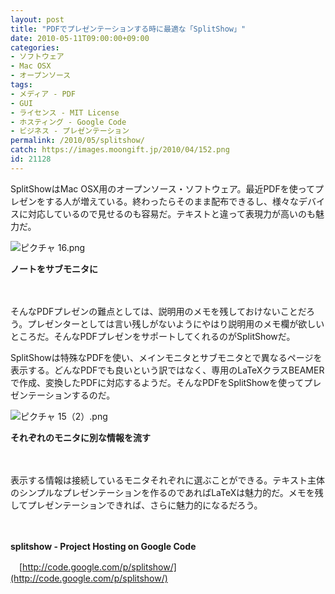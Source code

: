 ```yaml
---
layout: post
title: "PDFでプレゼンテーションする時に最適な「SplitShow」"
date: 2010-05-11T09:00:00+09:00
categories:
- ソフトウェア
- Mac OSX
- オープンソース
tags: 
- メディア - PDF
- GUI
- ライセンス - MIT License
- ホスティング - Google Code
- ビジネス - プレゼンテーション
permalink: /2010/05/splitshow/
catch: https://images.moongift.jp/2010/04/152.png
id: 21128
---
```

SplitShowはMac OSX用のオープンソース・ソフトウェア。最近PDFを使ってプレゼンをする人が増えている。終わったらそのまま配布できるし、様々なデバイスに対応しているので見せるのも容易だ。テキストと違って表現力が高いのも魅力だ。

  

![ピクチャ 16.png](https://images.moongift.jp/2010/04/16.png)  
  
**ノートをサブモニタに**

  

　

  

そんなPDFプレゼンの難点としては、説明用のメモを残しておけないことだろう。プレゼンターとしては言い残しがないようにやはり説明用のメモ欄が欲しいところだ。そんなPDFプレゼンをサポートしてくれるのがSplitShowだ。

  
<!--more-->

SplitShowは特殊なPDFを使い、メインモニタとサブモニタとで異なるページを表示する。どんなPDFでも良いという訳ではなく、専用のLaTeXクラスBEAMERで作成、変換したPDFに対応するようだ。そんなPDFをSplitShowを使ってプレゼンテーションするのだ。

  

![ピクチャ 15（2）.png](https://images.moongift.jp/2010/04/152.png)  
  
**それぞれのモニタに別な情報を流す**

  

　

  

表示する情報は接続しているモニタそれぞれに選ぶことができる。テキスト主体のシンプルなプレゼンテーションを作るのであればLaTeXは魅力的だ。メモを残してプレゼンテーションできれば、さらに魅力的になるだろう。

  

　

  

**splitshow - Project Hosting on Google Code**  
  
　[http://code.google.com/p/splitshow/](http://code.google.com/p/splitshow/)

  
